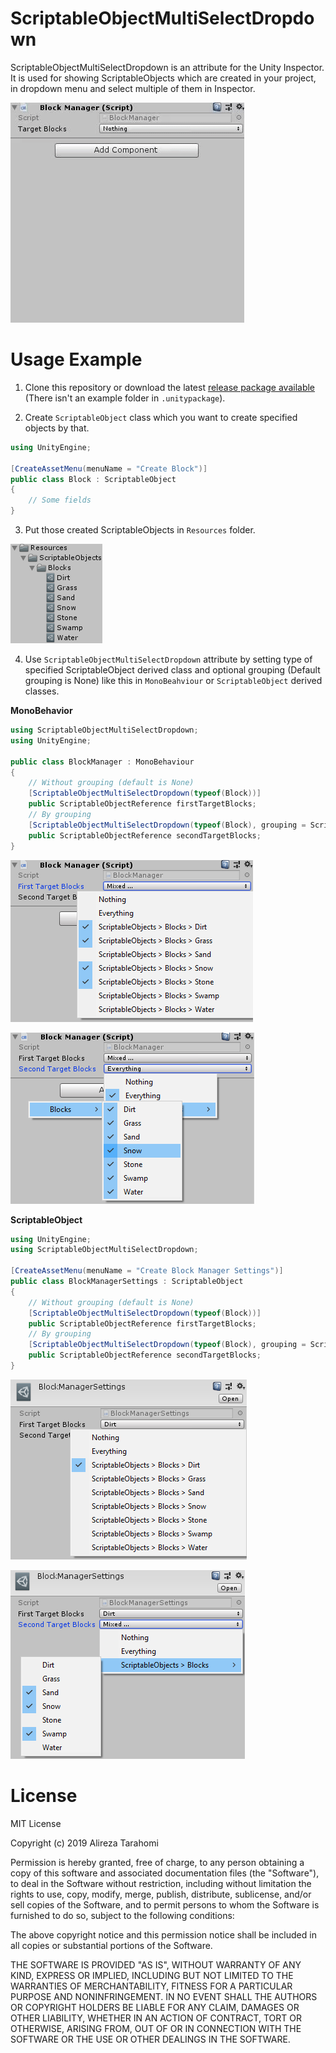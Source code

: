 # ScriptableObjectMultiSelectDropdown
ScriptableObjectMultiSelectDropdown is an attribute for the Unity Inspector.
It is used for showing ScriptableObjects which are created in your project, in dropdown menu and select multiple of them in Inspector.

![](Images/ScriptableObjectMultiSelectDropdown.gif)

# Usage Example
1. Clone this repository or download the latest [release package available](https://github.com/ATHellboy/ScriptableObjectMultiSelectDropdown/releases) (There isn't an example folder in `.unitypackage`).

2. Create `ScriptableObject` class which you  want to create specified objects by that.

```cs
using UnityEngine;

[CreateAssetMenu(menuName = "Create Block")]
public class Block : ScriptableObject
{
    // Some fields
}
```

3. Put those created ScriptableObjects in `Resources` folder.

![](Images/Resources.PNG)

4. Use `ScriptableObjectMultiSelectDropdown` attribute by setting type of specified ScriptableObject derived class and optional grouping  (Default grouping is None) like this in `MonoBeahviour` or `ScriptableObject` derived classes.

**MonoBehavior**

```cs
using ScriptableObjectMultiSelectDropdown;
using UnityEngine;

public class BlockManager : MonoBehaviour
{
    // Without grouping (default is None)
    [ScriptableObjectMultiSelectDropdown(typeof(Block))]
    public ScriptableObjectReference firstTargetBlocks;
    // By grouping
    [ScriptableObjectMultiSelectDropdown(typeof(Block), grouping = ScriptableObjectGrouping.ByFolder)]
    public ScriptableObjectReference secondTargetBlocks;
}
```

![](Images/MonoBehaviourDefaultGrouping.png)

![](Images/MonoBehaviourByFolderGrouping.png)

**ScriptableObject**
```cs
using UnityEngine;
using ScriptableObjectMultiSelectDropdown;

[CreateAssetMenu(menuName = "Create Block Manager Settings")]
public class BlockManagerSettings : ScriptableObject
{
    // Without grouping (default is None)
    [ScriptableObjectMultiSelectDropdown(typeof(Block))]
    public ScriptableObjectReference firstTargetBlocks;
    // By grouping
    [ScriptableObjectMultiSelectDropdown(typeof(Block), grouping = ScriptableObjectGrouping.ByFolderFlat)]
    public ScriptableObjectReference secondTargetBlocks;
}
```

![](Images/ScriptableObjectDefaultGrouping.png)

![](Images/ScriptableObjectByFolderFlatGrouping.png)

# License
MIT License

Copyright (c) 2019 Alireza Tarahomi

Permission is hereby granted, free of charge, to any person obtaining a copy
of this software and associated documentation files (the "Software"), to deal
in the Software without restriction, including without limitation the rights
to use, copy, modify, merge, publish, distribute, sublicense, and/or sell
copies of the Software, and to permit persons to whom the Software is
furnished to do so, subject to the following conditions:

The above copyright notice and this permission notice shall be included in all
copies or substantial portions of the Software.

THE SOFTWARE IS PROVIDED "AS IS", WITHOUT WARRANTY OF ANY KIND, EXPRESS OR
IMPLIED, INCLUDING BUT NOT LIMITED TO THE WARRANTIES OF MERCHANTABILITY,
FITNESS FOR A PARTICULAR PURPOSE AND NONINFRINGEMENT. IN NO EVENT SHALL THE
AUTHORS OR COPYRIGHT HOLDERS BE LIABLE FOR ANY CLAIM, DAMAGES OR OTHER
LIABILITY, WHETHER IN AN ACTION OF CONTRACT, TORT OR OTHERWISE, ARISING FROM,
OUT OF OR IN CONNECTION WITH THE SOFTWARE OR THE USE OR OTHER DEALINGS IN THE
SOFTWARE.
